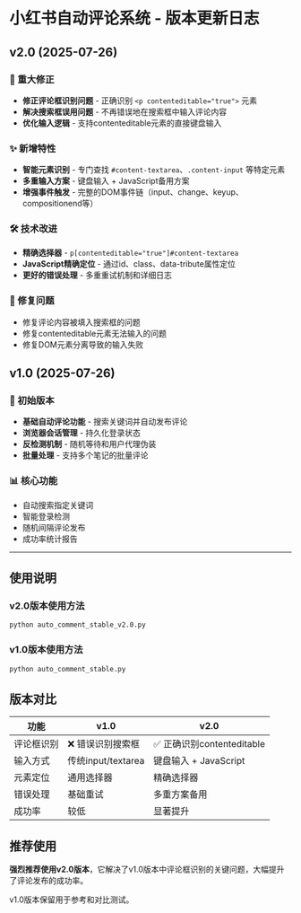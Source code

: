 # 小红书自动评论系统 - 版本更新日志

## v2.0 (2025-07-26)

### 🎯 重大修正
- **修正评论框识别问题** - 正确识别 `<p contenteditable="true">` 元素
- **解决搜索框误用问题** - 不再错误地在搜索框中输入评论内容
- **优化输入逻辑** - 支持contenteditable元素的直接键盘输入

### ✨ 新增特性
- **智能元素识别** - 专门查找 `#content-textarea`、`.content-input` 等特定元素
- **多重输入方案** - 键盘输入 + JavaScript备用方案
- **增强事件触发** - 完整的DOM事件链（input、change、keyup、compositionend等）

### 🛠️ 技术改进
- **精确选择器** - `p[contenteditable="true"]#content-textarea`
- **JavaScript精确定位** - 通过id、class、data-tribute属性定位
- **更好的错误处理** - 多重重试机制和详细日志

### 🔧 修复问题
- 修复评论内容被填入搜索框的问题
- 修复contenteditable元素无法输入的问题
- 修复DOM元素分离导致的输入失败

## v1.0 (2025-07-26)

### 🚀 初始版本
- **基础自动评论功能** - 搜索关键词并自动发布评论
- **浏览器会话管理** - 持久化登录状态
- **反检测机制** - 随机等待和用户代理伪装
- **批量处理** - 支持多个笔记的批量评论

### 📊 核心功能
- 自动搜索指定关键词
- 智能登录检测
- 随机间隔评论发布
- 成功率统计报告

---

## 使用说明

### v2.0版本使用方法
```bash
python auto_comment_stable_v2.0.py
```

### v1.0版本使用方法
```bash
python auto_comment_stable.py
```

## 版本对比

| 功能 | v1.0 | v2.0 |
|------|------|------|
| 评论框识别 | ❌ 错误识别搜索框 | ✅ 正确识别contenteditable |
| 输入方式 | 传统input/textarea | 键盘输入 + JavaScript |
| 元素定位 | 通用选择器 | 精确选择器 |
| 错误处理 | 基础重试 | 多重方案备用 |
| 成功率 | 较低 | 显著提升 |

## 推荐使用

**强烈推荐使用v2.0版本**，它解决了v1.0版本中评论框识别的关键问题，大幅提升了评论发布的成功率。

v1.0版本保留用于参考和对比测试。
